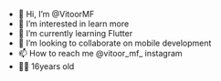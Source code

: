 - 👋 Hi, I’m @VitoorMF
- 👀 I’m interested in learn more
- 🌱 I’m currently learning Flutter
- 💞️ I’m looking to collaborate on mobile development
- 📫 How to reach me @vitoor_mf_ instagram
- 🖐🏽 16years old
<!---
VitoorMF/VitoorMF is a ✨ special ✨ repository because its `README.md` (this file) appears on your GitHub profile.
You can click the Preview link to take a look at your changes.
--->
